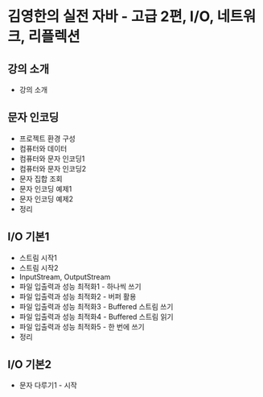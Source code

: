# 김영한의 실전 자바 - 고급 2편, I/O, 네트워크, 리플렉션

## 강의 소개

- 강의 소개

## 문자 인코딩

- 프로젝트 환경 구성
- 컴퓨터와 데이터
- 컴퓨터와 문자 인코딩1
- 컴퓨터와 문자 인코딩2
- 문자 집합 조회
- 문자 인코딩 예제1
- 문자 인코딩 예제2
- 정리

## I/O 기본1

- 스트림 시작1
- 스트림 시작2
- InputStream, OutputStream
- 파일 입출력과 성능 최적화1 - 하나씩 쓰기
- 파일 입출력과 성능 최적화2 - 버퍼 활용
- 파일 입출력과 성능 최적화3 - Buffered 스트림 쓰기
- 파일 입출력과 성능 최적화4 - Buffered 스트림 읽기
- 파일 입출력과 성능 최적화5 - 한 번에 쓰기
- 정리

## I/O 기본2

- 문자 다루기1 - 시작